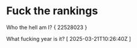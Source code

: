# Fuck the rankings

Who the hell am I?
{ 22528023 }

What fucking year is it?
[ 2025-03-21T10:26:40Z ]

